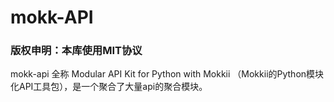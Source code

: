 # mokk-API

### 版权申明：本库使用MIT协议

mokk-api 全称 Modular API Kit for Python with Mokkii （Mokkii的Python模块化API工具包），是一个聚合了大量api的聚合模块。